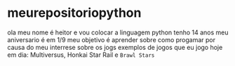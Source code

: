 # meurepositoriopython
ola meu nome é heitor e vou colocar a linguagem python
tenho 14 anos meu aniversario é em 1/9 
meu objetivo é aprender sobre como progamar por causa do meu interrese sobre os jogs
exemplos de jogos que eu jogo hoje em dia: Multiversus, Honkai Star Rail e `Brawl Stars`
